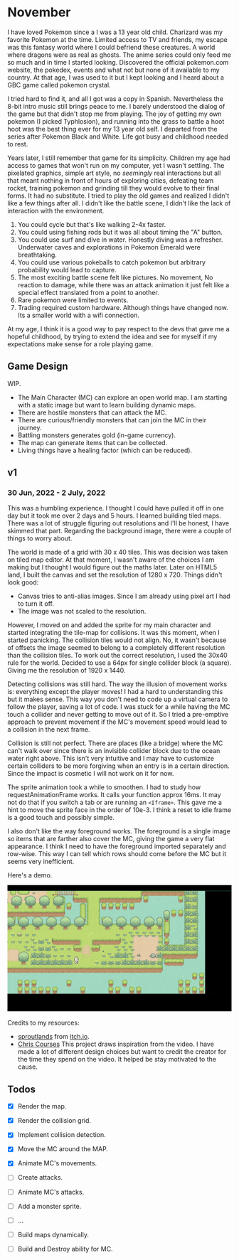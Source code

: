 # November

I have loved Pokemon since a I was a 13 year old child. Charizard was my favorite Pokemon at the time.
Limited access to TV and friends, my escape was this fantasy world where I could befriend these creatures.
A world where dragons were as real as ghosts. The anime series could only feed me so much and in time I started looking.
Discovered the official pokemon.com website, the pokedex, events and what not but none of it available to my country.
At that age, I was used to it but I kept looking and I heard about a GBC game called pokemon crystal.

I tried hard to find it, and all I got was a copy in Spanish. Nevertheless the 8-bit intro music still brings peace to me.
I barely understood the dialog of the game but that didn't stop me from playing. The joy of getting my own pokemon (I picked Typhlosion),
and running into the grass to battle a hoot hoot was the best thing ever for my 13 year old self. I departed from the series after Pokemon Black and White.
Life got busy and childhood needed to rest. 

Years later, I still remember that game for its simplicity. Children my age had access to games that won't run on my computer, yet I wasn't settling.
The pixelated graphics, simple art style, no _seemingly_ real interactions but all that meant nothing in front of hours of exploring cities, defeating
team rocket, training pokemon and grinding till they would evolve to their final forms. It had no substitute. I tried to play the old games
and realized I didn't like a few things after all. I didn't like the battle scene, I didn't like the lack of interaction with the environment.

1. You could cycle but that's like walking 2-4x faster.
2. You could using fishing rods but it was all about timing the "A" button.
3. You could use surf and dive in water. Honestly diving was a refresher. Underwater caves and explorations in Pokemon Emerald were breathtaking.
4. You could use various pokeballs to catch pokemon but arbitrary probability would lead to capture.
5. The most exciting battle scene felt like pictures. No movement, No reaction to damage, while there was an attack animation it just felt like
    a special effect translated from a point to another.
6. Rare pokemon were limited to events.
7. Trading required custom hardware. Although things have changed now. Its a smaller world with a wifi connection.

At my age, I think it is a good way to pay respect to the devs that gave me a hopeful childhood,
by trying to extend the idea and see for myself if my expectations make sense for a role playing game.

## Game Design

WIP. 

- The Main Character (MC) can explore an open world map. I am starting with a static image but want to learn building dynamic maps.
- There are hostile monsters that can attack the MC.
- There are curious/friendly monsters that can join the MC in their journey.
- Battling monsters generates gold (in-game currency).
- The map can generate items that can be collected.
- Living things have a healing factor (which can be reduced).

## v1

### 30 Jun, 2022 - 2 July, 2022

This was a humbling experience. I thought I could have pulled it off in one day but it took me over 2 days and 5 hours.
I learned building tiled maps. There was a lot of struggle figuring out resolutions and I'll be honest, I have skimmed that part.
Regarding the background image, there were a couple of things to worry about. 

The world is made of a grid with 30 x 40 tiles. This was decision was taken on tiled map editor.
At that moment, I wasn't aware of the choices I am making but I thought I would figure out the maths later.
Later on HTML5 land, I built the canvas and set the resolution of 1280 x 720. Things didn't look good:

- Canvas tries to anti-alias images. Since I am already using pixel art I had to turn it off.
- The image was not scaled to the resolution.

However, I moved on and added the sprite for my main character and started integrating the tile-map for collisions.
It was this moment, when I started panicking. The collision tiles would not align. No, it wasn't because of offsets
the image seemed to belong to a completely different resolution than the collision tiles. To work out the correct resolution,
I used the 30x40 rule for the world. Decided to use a 64px for single collider block (a square). Giving me the resolution
of 1920 x 1440.

Detecting collisions was still hard. The way the illusion of movement works is: everything except the player moves!
I had a hard to understanding this but it makes sense. This way you don't need to code up a virtual camera to follow 
the player, saving a lot of code. I was stuck for a while having the MC touch a collider and never getting to move out of it.
So I tried a pre-emptive approach to prevent movement if the MC's movement speed would lead to a collision in the next frame.

Collision is still not perfect. There are places (like a bridge) where the MC can't walk over since there is an invisible collider
block due to the ocean water right above. This isn't very intuitive and I may have to customize certain colliders to be more forgiving
when an entry is in a certain direction. Since the impact is cosmetic I will not work on it for now.

The sprite animation took a while to smoothen. I had to study how requestAnimationFrame works. It calls your function approx 16ms.
It may not do that if you switch a tab or are running an `<Iframe>`. This gave me a hint to move the sprite face in the order of 10e-3.
I think a reset to idle frame is a good touch and possibly simple.

I also don't like the way foreground works. The foreground is a single image so items that are farther also cover the MC, giving the
game a very flat appearance. I think I need to have the foreground imported separately and row-wise. This way I can tell which
rows should come before the MC but it seems very inefficient.

Here's a demo.

![Collision enabled movement](images/november_v1.gif)

Credits to my resources:

- [sproutlands](https://cupnooble.itch.io/sprout-lands-asset-pack) from [itch.io](https://itch.io/).
- [Chris Courses](https://www.youtube.com/watch?v=yP5DKzriqXA&t) This project draws inspiration from the video. I have made a lot of different
    design choices but want to credit the creator for the time they spend on the video. It helped be stay motivated to the cause.

## Todos

- [x] Render the map.
- [x] Render the collision grid.
- [x] Implement collision detection.
- [x] Move the MC around the MAP.
- [x] Animate MC's movements.
- [ ] Create attacks.
- [ ] Animate MC's attacks.
- [ ] Add a monster sprite.
- [ ] ...
- [ ] Build maps dynamically.
- [ ] Build and Destroy ability for MC.

